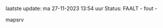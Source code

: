 laatste update: 
ma 27-11-2023 13:54   uur 
Status: FAALT - fout - 
<div class="service R">mapsrv</div>